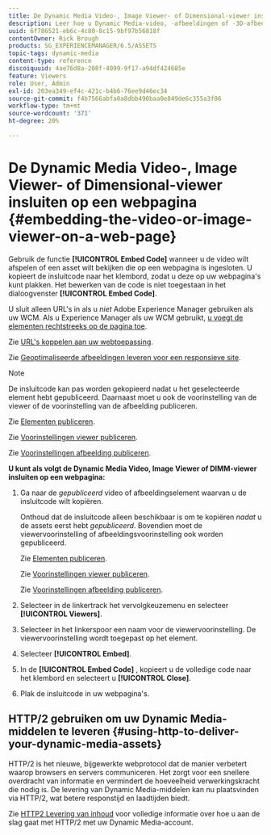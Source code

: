 ```yaml
---
title: De Dynamic Media Video-, Image Viewer- of Dimensional-viewer insluiten op een webpagina
description: Leer hoe u Dynamic Media-video, -afbeeldingen of -3D-afbeeldingen op een webpagina insluit
uuid: 6f786521-eb6c-4c80-8c15-9bf97b56818f
contentOwner: Rick Brough
products: SG_EXPERIENCEMANAGER/6.5/ASSETS
topic-tags: dynamic-media
content-type: reference
discoiquuid: 4ae76d8a-208f-4099-9f17-a94df424685e
feature: Viewers
role: User, Admin
exl-id: 203ea349-ef4c-421c-b4b6-76ee9d46ec34
source-git-commit: f4b7566abfa0a8dbb490baa0e849de6c355a3f06
workflow-type: tm+mt
source-wordcount: '371'
ht-degree: 20%

---
```


# De Dynamic Media Video-, Image Viewer- of Dimensional-viewer insluiten op een webpagina {#embedding-the-video-or-image-viewer-on-a-web-page}

Gebruik de functie **[!UICONTROL Embed Code]** wanneer u de video wilt afspelen of een asset wilt bekijken die op een webpagina is ingesloten. U kopieert de insluitcode naar het klembord, zodat u deze op uw webpagina&#39;s kunt plakken. Het bewerken van de code is niet toegestaan in het dialoogvenster **[!UICONTROL Embed Code]**.

U sluit alleen URL&#39;s in als u *niet* Adobe Experience Manager gebruiken als uw WCM. Als u Experience Manager als uw WCM gebruikt, [u voegt de elementen rechtstreeks op de pagina toe](adding-dynamic-media-assets-to-pages.md).

Zie [URL&#39;s koppelen aan uw webtoepassing](linking-urls-to-yourwebapplication.md).

Zie [Geoptimaliseerde afbeeldingen leveren voor een responsieve site](responsive-site.md).

>[!NOTE]
>
>De insluitcode kan pas worden gekopieerd nadat u het geselecteerde element hebt gepubliceerd. Daarnaast moet u ook de voorinstelling van de viewer of de voorinstelling van de afbeelding publiceren.
>
>Zie [Elementen publiceren](publishing-dynamicmedia-assets.md).
>
>Zie [Voorinstellingen viewer publiceren](managing-viewer-presets.md#publishing-viewer-presets).
>
>Zie [Voorinstellingen afbeelding publiceren](managing-image-presets.md#publishing-image-presets).

**U kunt als volgt de Dynamic Media Video, Image Viewer of DIMM-viewer insluiten op een webpagina:**

1. Ga naar de *gepubliceerd* video of afbeeldingselement waarvan u de insluitcode wilt kopiëren.

   Onthoud dat de insluitcode alleen beschikbaar is om te kopiëren *nadat* u de assets eerst hebt *gepubliceerd*. Bovendien moet de viewervoorinstelling of afbeeldingsvoorinstelling ook worden gepubliceerd.

   Zie [Elementen publiceren](publishing-dynamicmedia-assets.md).

   Zie [Voorinstellingen viewer publiceren](managing-viewer-presets.md#publishing-viewer-presets).

   Zie [Voorinstellingen afbeelding publiceren](managing-image-presets.md#publishing-image-presets).

1. Selecteer in de linkertrack het vervolgkeuzemenu en selecteer **[!UICONTROL Viewers]**.
1. Selecteer in het linkerspoor een naam voor de viewervoorinstelling. De viewervoorinstelling wordt toegepast op het element.
1. Selecteer **[!UICONTROL Embed]**.
1. In de **[!UICONTROL Embed Code]** , kopieert u de volledige code naar het klembord en selecteert u **[!UICONTROL Close]**.
1. Plak de insluitcode in uw webpagina&#39;s.

## HTTP/2 gebruiken om uw Dynamic Media-middelen te leveren {#using-http-to-deliver-your-dynamic-media-assets}

HTTP/2 is het nieuwe, bijgewerkte webprotocol dat de manier verbetert waarop browsers en servers communiceren. Het zorgt voor een snellere overdracht van informatie en vermindert de hoeveelheid verwerkingskracht die nodig is. De levering van Dynamic Media-middelen kan nu plaatsvinden via HTTP/2, wat betere responstijd en laadtijden biedt.

Zie [HTTP2 Levering van inhoud](http2.md) voor volledige informatie over hoe u aan de slag gaat met HTTP/2 met uw Dynamic Media-account.
